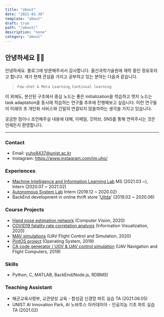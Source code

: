 ```yaml
---
title: "about"
date: "2021-01-30"
template: "about"
draft: true
path: "/about/"
description: "none"
category: "about"
---
```


## 안녕하세요 🙋‍♂️

안녕하세요. 블로그에 방문해주셔서 감사합니다. 울산과학기술원에 재학 중인 정유호라고 합니다. 제가 현재 관심을 가지고 공부하고 있는 분야는 다음과 같습니다.

> `Few-shot & Meta Learning`, `Continual learning`

이 외에도, 분산된 구조에서 중심 노드는 좋은 initialization을 학습하고 엣지 노드는 task adaptation을 동시에 학습하는 연구를 추후에 진행해보고 싶습니다. 이런 연구들이 미래의 초 개인화 서비스와 긴밀히 연결되지 않을까하는 생각을 가지고 있습니다.

궁금한 점이나 조언해주실 내용에 대해, 이메일, 깃허브, SNS를 통해 연락주시는 것은 언제든지 환영합니다.

---

### Contact

- Email: yuho8437@unist.ac.kr
- Instagram: https://www.instagram.com/im.uho/

### Experiences

- [Machine Intelligence and Information Learning Lab](https://sites.google.com/view/swyoon89/research-interests?authuser=0) MS (2021.03 ~), Intern (2020.07 ~ 2021.02)
- [Autonomous System Lab](https://sites.google.com/site/aslunist/news) Intern (2019.12 ~ 2020.02)
- BackEnd development in online thrift store '[Uitda](https://github.com/yuhodots/uitda)' (2019.02 ~ 2020.06)

### Course Projects

- [Hand pose estimation network](https://github.com/yuhodots/handpose) (Computer Vision, 2020)
- [COVID19 fatality rate correlation analysis](https://yuhodots.github.io/covid-correlation/) (Information Visualization, 2020)
- [MAV simulations](https://github.com/yuhodots/mav-simulation) (UAV Flight Control and Simulation, 2020)
- [PintOS project](https://github.com/yuhodots/pintos) (Operating System, 2019)
- [CA code generator / UGV & UAV control simulation](https://github.com/yuhodots/uav-control) (UAV Navigation and Flight Computers, 2019)

### Skills

- Python, C, MATLAB, BackEnd(Node.js, RDBMS)

### Teaching Assistant

- 해군교육사령부, 교관양성 교육 - 합성곱 신경망 파트 실습 TA (2021.06.05)
- UNIST AI Innovation Park, AI 노바투스 아카데미아 - 인공지능 기초 파트 실습 TA (2021.02)